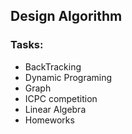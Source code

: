 ## Design Algorithm

### Tasks:
- BackTracking
- Dynamic Programing
- Graph
- ICPC competition
- Linear Algebra
- Homeworks
